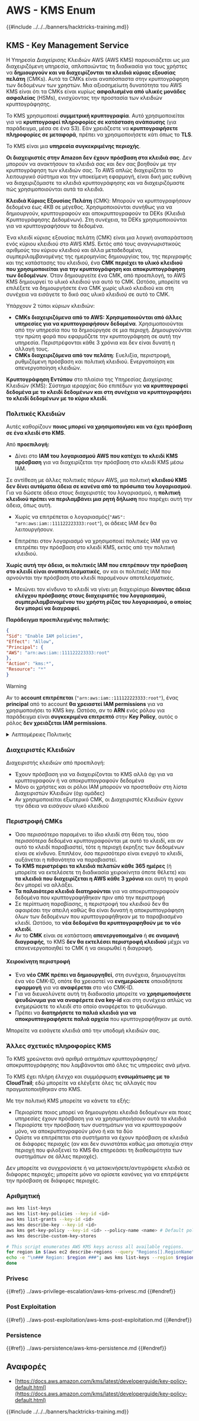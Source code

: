 # AWS - KMS Enum

{{#include ../../../banners/hacktricks-training.md}}

## KMS - Key Management Service

Η Υπηρεσία Διαχείρισης Κλειδιών AWS (AWS KMS) παρουσιάζεται ως μια διαχειριζόμενη υπηρεσία, απλοποιώντας τη διαδικασία για τους χρήστες να **δημιουργούν και να διαχειρίζονται τα κλειδιά κύριας εξουσίας πελάτη** (CMKs). Αυτά τα CMKs είναι αναπόσπαστα στην κρυπτογράφηση των δεδομένων των χρηστών. Μια αξιοσημείωτη δυνατότητα του AWS KMS είναι ότι τα CMKs είναι κυρίως **ασφαλισμένα από υλικές μονάδες ασφαλείας** (HSMs), ενισχύοντας την προστασία των κλειδιών κρυπτογράφησης.

Το KMS χρησιμοποιεί **συμμετρική κρυπτογραφία**. Αυτό χρησιμοποιείται για να **κρυπτογραφεί πληροφορίες σε κατάσταση ανάπαυσης** (για παράδειγμα, μέσα σε ένα S3). Εάν χρειάζεστε να **κρυπτογραφήσετε πληροφορίες σε μεταφορά**, πρέπει να χρησιμοποιήσετε κάτι όπως το **TLS**.

Το KMS είναι μια **υπηρεσία συγκεκριμένης περιοχής**.

**Οι διαχειριστές στην Amazon δεν έχουν πρόσβαση στα κλειδιά σας**. Δεν μπορούν να ανακτήσουν τα κλειδιά σας και δεν σας βοηθούν με την κρυπτογράφηση των κλειδιών σας. Το AWS απλώς διαχειρίζεται το λειτουργικό σύστημα και την υποκείμενη εφαρμογή, είναι δική μας ευθύνη να διαχειριζόμαστε τα κλειδιά κρυπτογράφησης και να διαχειριζόμαστε πώς χρησιμοποιούνται αυτά τα κλειδιά.

**Κλειδιά Κύριας Εξουσίας Πελάτη** (CMK): Μπορούν να κρυπτογραφήσουν δεδομένα έως 4KB σε μέγεθος. Χρησιμοποιούνται συνήθως για να δημιουργούν, κρυπτογραφούν και αποκρυπτογραφούν τα DEKs (Κλειδιά Κρυπτογράφησης Δεδομένων). Στη συνέχεια, τα DEKs χρησιμοποιούνται για να κρυπτογραφήσουν τα δεδομένα.

Ένα κλειδί κύριας εξουσίας πελάτη (CMK) είναι μια λογική αναπαράσταση ενός κύριου κλειδιού στο AWS KMS. Εκτός από τους αναγνωριστικούς αριθμούς του κύριου κλειδιού και άλλα μεταδεδομένα, συμπεριλαμβανομένης της ημερομηνίας δημιουργίας του, της περιγραφής και της κατάστασης του κλειδιού, ένα **CMK περιέχει το υλικό κλειδιού που χρησιμοποιείται για την κρυπτογράφηση και αποκρυπτογράφηση των δεδομένων**. Όταν δημιουργείτε ένα CMK, από προεπιλογή, το AWS KMS δημιουργεί το υλικό κλειδιού για αυτό το CMK. Ωστόσο, μπορείτε να επιλέξετε να δημιουργήσετε ένα CMK χωρίς υλικό κλειδιού και στη συνέχεια να εισάγετε το δικό σας υλικό κλειδιού σε αυτό το CMK.

Υπάρχουν 2 τύποι κύριων κλειδιών:

- **CMKs διαχειριζόμενα από το AWS: Χρησιμοποιούνται από άλλες υπηρεσίες για να κρυπτογραφήσουν δεδομένα**. Χρησιμοποιούνται από την υπηρεσία που τα δημιούργησε σε μια περιοχή. Δημιουργούνται την πρώτη φορά που εφαρμόζετε την κρυπτογράφηση σε αυτή την υπηρεσία. Περιστρέφονται κάθε 3 χρόνια και δεν είναι δυνατή η αλλαγή τους.
- **CMKs διαχειριζόμενα από τον πελάτη**: Ευελιξία, περιστροφή, ρυθμιζόμενη πρόσβαση και πολιτική κλειδιού. Ενεργοποίηση και απενεργοποίηση κλειδιών.

**Κρυπτογράφηση Εντύπου** στο πλαίσιο της Υπηρεσίας Διαχείρισης Κλειδιών (KMS): Σύστημα ιεραρχίας δύο επιπέδων για **να κρυπτογραφεί δεδομένα με το κλειδί δεδομένων και στη συνέχεια να κρυπτογραφήσει το κλειδί δεδομένων με το κύριο κλειδί**.

### Πολιτικές Κλειδιών

Αυτές καθορίζουν **ποιος μπορεί να χρησιμοποιήσει και να έχει πρόσβαση σε ένα κλειδί στο KMS**.

Από **προεπιλογή:**

- Δίνει στο **IAM του** **λογαριασμού AWS που κατέχει το κλειδί KMS πρόσβαση** για να διαχειρίζεται την πρόσβαση στο κλειδί KMS μέσω IAM.

Σε αντίθεση με άλλες πολιτικές πόρων AWS, μια πολιτική **κλειδιού KMS δεν δίνει αυτόματα άδεια σε κανένα από τα πρόσωπα του λογαριασμού**. Για να δώσετε άδεια στους διαχειριστές του λογαριασμού, η **πολιτική κλειδιού πρέπει να περιλαμβάνει μια ρητή δήλωση** που παρέχει αυτή την άδεια, όπως αυτή.

- Χωρίς να επιτρέπεται ο λογαριασμός(`"AWS": "arn:aws:iam::111122223333:root"`), οι άδειες IAM δεν θα λειτουργήσουν.

- Επιτρέπει στον λογαριασμό να χρησιμοποιεί πολιτικές IAM για να επιτρέπει την πρόσβαση στο κλειδί KMS, εκτός από την πολιτική κλειδιού.

**Χωρίς αυτή την άδεια, οι πολιτικές IAM που επιτρέπουν την πρόσβαση στο κλειδί είναι αναποτελεσματικές**, αν και οι πολιτικές IAM που αρνούνται την πρόσβαση στο κλειδί παραμένουν αποτελεσματικές.

- Μειώνει τον κίνδυνο το κλειδί να γίνει μη διαχειρίσιμο **δίνοντας άδεια ελέγχου πρόσβασης στους διαχειριστές του λογαριασμού, συμπεριλαμβανομένου του χρήστη ρίζας του λογαριασμού, ο οποίος δεν μπορεί να διαγραφεί**.

**Παράδειγμα προεπιλεγμένης πολιτικής**:
```json
{
"Sid": "Enable IAM policies",
"Effect": "Allow",
"Principal": {
"AWS": "arn:aws:iam::111122223333:root"
},
"Action": "kms:*",
"Resource": "*"
}
```
> [!WARNING]
> Αν το **account επιτρέπεται** (`"arn:aws:iam::111122223333:root"`), ένας **principal** από το account **θα χρειαστεί IAM permissions** για να χρησιμοποιήσει το KMS key. Ωστόσο, αν το **ARN** ενός ρόλου για παράδειγμα είναι **συγκεκριμένα επιτρεπτό** στην **Key Policy**, αυτός ο ρόλος **δεν χρειάζεται IAM permissions**.

<details>

<summary>Λεπτομέρειες Πολιτικής</summary>

Ιδιότητες μιας πολιτικής:

- Έγγραφο βασισμένο σε JSON
- Πόρος --> Επηρεαζόμενοι πόροι (μπορεί να είναι "\*")
- Ενέργεια --> kms:Encrypt, kms:Decrypt, kms:CreateGrant ... (δικαιώματα)
- Επίδραση --> Επιτρέπεται/Απαγορεύεται
- Principal --> arn που επηρεάζεται
- Συνθήκες (προαιρετικό) --> Συνθήκη για την παροχή των δικαιωμάτων

Παραχωρήσεις:

- Επιτρέπει την ανάθεση των δικαιωμάτων σας σε άλλο AWS principal εντός του AWS account σας. Πρέπει να τις δημιουργήσετε χρησιμοποιώντας τα AWS KMS APIs. Μπορεί να υποδειχθεί ο αναγνωριστικός αριθμός CMK, ο παραχωρητής principal και το απαιτούμενο επίπεδο λειτουργίας (Decrypt, Encrypt, GenerateDataKey...)
- Αφού δημιουργηθεί η παραχώρηση, εκδίδεται ένα GrantToken και ένα GrantID

**Πρόσβαση**:

- Μέσω **πολιτικής κλειδιού** -- Αν αυτό υπάρχει, αυτό έχει **προτεραιότητα** πάνω από την πολιτική IAM
- Μέσω **πολιτικής IAM**
- Μέσω **παραχωρήσεων**

</details>

### Διαχειριστές Κλειδιών

Διαχειριστής κλειδιών από προεπιλογή:

- Έχουν πρόσβαση για να διαχειρίζονται το KMS αλλά όχι για να κρυπτογραφούν ή να αποκρυπτογραφούν δεδομένα
- Μόνο οι χρήστες και οι ρόλοι IAM μπορούν να προστεθούν στη λίστα Διαχειριστών Κλειδιών (όχι ομάδες)
- Αν χρησιμοποιείται εξωτερικό CMK, οι Διαχειριστές Κλειδιών έχουν την άδεια να εισάγουν υλικό κλειδιού

### Περιστροφή CMKs

- Όσο περισσότερο παραμένει το ίδιο κλειδί στη θέση του, τόσο περισσότερα δεδομένα κρυπτογραφούνται με αυτό το κλειδί, και αν αυτό το κλειδί παραβιαστεί, τότε η περιοχή έκρηξης των δεδομένων είναι σε κίνδυνο. Επιπλέον, όσο περισσότερο είναι ενεργό το κλειδί, αυξάνεται η πιθανότητα να παραβιαστεί.
- **Το KMS περιστρέφει τα κλειδιά πελατών κάθε 365 ημέρες** (ή μπορείτε να εκτελέσετε τη διαδικασία χειροκίνητα όποτε θέλετε) και **τα κλειδιά που διαχειρίζεται η AWS κάθε 3 χρόνια** και αυτή τη φορά δεν μπορεί να αλλάξει.
- **Τα παλαιότερα κλειδιά διατηρούνται** για να αποκρυπτογραφούν δεδομένα που κρυπτογραφήθηκαν πριν από την περιστροφή
- Σε περίπτωση παραβίασης, η περιστροφή του κλειδιού δεν θα αφαιρέσει την απειλή καθώς θα είναι δυνατή η αποκρυπτογράφηση όλων των δεδομένων που κρυπτογραφήθηκαν με το παραβιασμένο κλειδί. Ωστόσο, τα **νέα δεδομένα θα κρυπτογραφηθούν με το νέο κλειδί**.
- Αν το **CMK** είναι σε κατάσταση **απενεργοποιημένο** ή **σε αναμονή** **διαγραφής**, το KMS **δεν θα εκτελέσει περιστροφή κλειδιού** μέχρι να επανενεργοποιηθεί το CMK ή να ακυρωθεί η διαγραφή.

#### Χειροκίνητη περιστροφή

- Ένα **νέο CMK πρέπει να δημιουργηθεί**, στη συνέχεια, δημιουργείται ένα νέο CMK-ID, οπότε θα χρειαστεί να **ενημερώσετε** οποιαδήποτε **εφαρμογή** για να **αναφέρεται** στο νέο CMK-ID.
- Για να διευκολύνετε αυτή τη διαδικασία μπορείτε να **χρησιμοποιήσετε ψευδώνυμα για να αναφέρετε ένα key-id** και στη συνέχεια απλώς να ενημερώσετε το κλειδί στο οποίο αναφέρεται το ψευδώνυμο.
- Πρέπει να **διατηρήσετε τα παλιά κλειδιά για να αποκρυπτογραφήσετε παλιά αρχεία** που κρυπτογραφήθηκαν με αυτό.

Μπορείτε να εισάγετε κλειδιά από την υποδομή κλειδιών σας.

### Άλλες σχετικές πληροφορίες KMS

Το KMS χρεώνεται ανά αριθμό αιτημάτων κρυπτογράφησης/αποκρυπτογράφησης που λαμβάνονται από όλες τις υπηρεσίες ανά μήνα.

Το KMS έχει πλήρη έλεγχο και συμμόρφωση **ενσωμάτωσης με το CloudTrail**; εδώ μπορείτε να ελέγξετε όλες τις αλλαγές που πραγματοποιήθηκαν στο KMS.

Με την πολιτική KMS μπορείτε να κάνετε τα εξής:

- Περιορίστε ποιος μπορεί να δημιουργήσει κλειδιά δεδομένων και ποιες υπηρεσίες έχουν πρόσβαση για να χρησιμοποιήσουν αυτά τα κλειδιά
- Περιορίστε την πρόσβαση των συστημάτων για να κρυπτογραφούν μόνο, να αποκρυπτογραφούν μόνο ή και τα δύο
- Ορίστε να επιτρέπεται στα συστήματα να έχουν πρόσβαση σε κλειδιά σε διάφορες περιοχές (αν και δεν συνιστάται καθώς μια αποτυχία στην περιοχή που φιλοξενεί το KMS θα επηρεάσει τη διαθεσιμότητα των συστημάτων σε άλλες περιοχές).

Δεν μπορείτε να συγχρονίσετε ή να μετακινήσετε/αντιγράψετε κλειδιά σε διάφορες περιοχές; μπορείτε μόνο να ορίσετε κανόνες για να επιτρέψετε την πρόσβαση σε διάφορες περιοχές.

### Αριθμητική
```bash
aws kms list-keys
aws kms list-key-policies --key-id <id>
aws kms list-grants --key-id <id>
aws kms describe-key --key-id <id>
aws kms get-key-policy --key-id <id> --policy-name <name> # Default policy name is "default"
aws kms describe-custom-key-stores

# This script enumerates AWS KMS keys across all available regions.
for region in $(aws ec2 describe-regions --query "Regions[].RegionName" --output text); do
echo -e "\n### Region: $region ###"; aws kms list-keys --region $region --query "Keys[].KeyId" --output text | tr '\t' '\n';
done
```
### Privesc

{{#ref}}
../aws-privilege-escalation/aws-kms-privesc.md
{{#endref}}

### Post Exploitation

{{#ref}}
../aws-post-exploitation/aws-kms-post-exploitation.md
{{#endref}}

### Persistence

{{#ref}}
../aws-persistence/aws-kms-persistence.md
{{#endref}}

## Αναφορές

- [https://docs.aws.amazon.com/kms/latest/developerguide/key-policy-default.html](https://docs.aws.amazon.com/kms/latest/developerguide/key-policy-default.html)

{{#include ../../../banners/hacktricks-training.md}}
